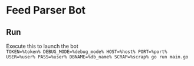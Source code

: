 # Feed Parser Bot

## Run
Execute this to launch the bot\
`TOKEN=%token% DEBUG_MODE=%debug_mode% HOST=%host% PORT=%port% USER=%user% PASS=%user% DBNAME=%db_name% SCRAP=%scrap% go run main.go`